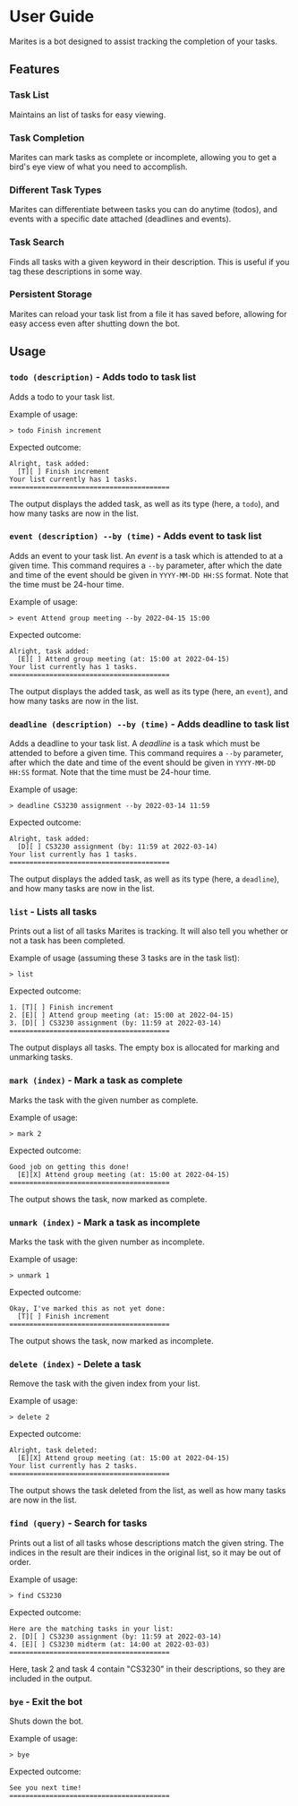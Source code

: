 # User Guide

Marites is a bot designed to assist tracking the completion of your tasks. 

## Features 

### Task List

Maintains an list of tasks for easy viewing.

### Task Completion

Marites can mark tasks as complete or incomplete, allowing you to get a bird's eye view of what you need to accomplish.

### Different Task Types

Marites can differentiate between tasks you can do anytime (todos), and events with a specific date attached (deadlines and events). 

### Task Search

Finds all tasks with a given keyword in their description. This is useful if you tag these descriptions in some way.

### Persistent Storage

Marites can reload your task list from a file it has saved before, allowing for easy access even after shutting down the bot.

## Usage

### `todo (description)` - Adds todo to task list

Adds a todo to your task list.

Example of usage: 

`> todo Finish increment`

Expected outcome:
```
Alright, task added:
  [T][ ] Finish increment
Your list currently has 1 tasks.
========================================
```
The output displays the added task, as well as its type (here, a `todo`), and how many tasks are now in the list. 

### `event (description) --by (time)` - Adds event to task list

Adds an event to your task list. An _event_ is a task which is attended to at a given time.
This command requires a `--by` parameter, after which the date and time of the event 
should be given in `YYYY-MM-DD HH:SS` format. Note that the time must be 24-hour time.

Example of usage:

`> event Attend group meeting --by 2022-04-15 15:00`

Expected outcome:

```
Alright, task added:
  [E][ ] Attend group meeting (at: 15:00 at 2022-04-15)
Your list currently has 1 tasks.
========================================
```
The output displays the added task, as well as its type (here, an `event`), and how many tasks are now in the list. 


### `deadline (description) --by (time)` - Adds deadline to task list

Adds a deadline to your task list. A _deadline_ is a task which must be attended to before a given time.
This command requires a `--by` parameter, after which the date and time of the event 
should be given in `YYYY-MM-DD HH:SS` format. Note that the time must be 24-hour time.

Example of usage:

`> deadline CS3230 assignment --by 2022-03-14 11:59`

Expected outcome:

```
Alright, task added:
  [D][ ] CS3230 assignment (by: 11:59 at 2022-03-14)
Your list currently has 1 tasks.
========================================
```
The output displays the added task, as well as its type (here, a `deadline`), and how many tasks are now in the list. 

### `list` - Lists all tasks 

Prints out a list of all tasks Marites is tracking. It will also tell you whether or not a task has been completed.

Example of usage (assuming these 3 tasks are in the task list):

`> list`

Expected outcome:
```
1. [T][ ] Finish increment
2. [E][ ] Attend group meeting (at: 15:00 at 2022-04-15)
3. [D][ ] CS3230 assignment (by: 11:59 at 2022-03-14)
========================================
```
The output displays all tasks. The empty box is allocated for marking and unmarking tasks.

### `mark (index)` - Mark a task as complete

Marks the task with the given number as complete.

Example of usage:

`> mark 2`

Expected outcome:

```
Good job on getting this done!  
  [E][X] Attend group meeting (at: 15:00 at 2022-04-15)
========================================
```
The output shows the task, now marked as complete.

### `unmark (index)` - Mark a task as incomplete

Marks the task with the given number as incomplete.

Example of usage:

`> unmark 1`

Expected outcome:

```
Okay, I've marked this as not yet done:
  [T][ ] Finish increment
========================================
```
The output shows the task, now marked as incomplete.

### `delete (index)` - Delete a task

Remove the task with the given index from your list.

Example of usage:

`> delete 2`

Expected outcome:

```
Alright, task deleted:
  [E][X] Attend group meeting (at: 15:00 at 2022-04-15)
Your list currently has 2 tasks.
========================================
```
The output shows the task deleted from the list, as well as how many tasks are now in the list.

### `find (query)` - Search for tasks

Prints out a list of all tasks whose descriptions match the given string.
The indices in the result are their indices in the original list, so it may be out of order.

Example of usage:

`> find CS3230`

Expected outcome:

```
Here are the matching tasks in your list:
2. [D][ ] CS3230 assignment (by: 11:59 at 2022-03-14)
4. [E][ ] CS3230 midterm (at: 14:00 at 2022-03-03)
========================================
```
Here, task 2 and task 4 contain "CS3230" in their descriptions, so they are included in the output.

### `bye` - Exit the bot

Shuts down the bot.

Example of usage:

`> bye`

Expected outcome:

```
See you next time!
========================================
``` 
